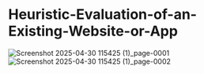 # Heuristic-Evaluation-of-an-Existing-Website-or-App
![Screenshot 2025-04-30 115425 (1)_page-0001](https://github.com/user-attachments/assets/6c987840-d11e-4a48-af1c-7d7063123e8a)
![Screenshot 2025-04-30 115425 (1)_page-0002](https://github.com/user-attachments/assets/e5c132e8-b36e-496e-949f-e2ceb4dabde9)
